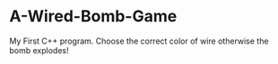 # A-Wired-Bomb-Game
My First C++ program.
Choose the correct color of wire otherwise the bomb explodes!
